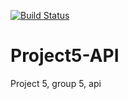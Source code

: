 [![Build Status](http://95.85.2.218:8080/buildStatus/icon?job=project56-api)](http://95.85.2.218:8080/job/project56-api)

# Project5-API
Project 5, group 5, api
